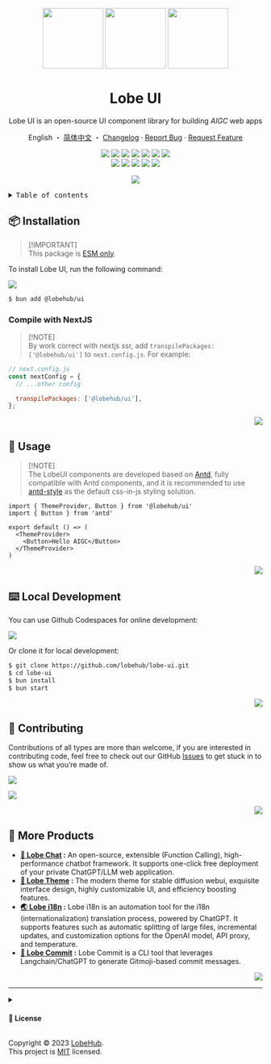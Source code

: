 <a name="readme-top"></a>

<div align="center">

<img height="120" src="https://registry.npmmirror.com/@lobehub/assets-logo/1.0.0/files/assets/logo-3d.webp">
<img height="120" src="https://gw.alipayobjects.com/zos/kitchen/qJ3l3EPsdW/split.svg">
<img height="120" src="https://registry.npmmirror.com/@lobehub/assets-emoji/1.3.0/files/assets/lollipop.webp">

<h1>Lobe UI</h1>

Lobe UI is an open-source UI component library for building _AIGC_ web apps

English ・ [简体中文](./README.zh-CN.md) ・ [Changelog](./CHANGELOG.md) · [Report Bug][github-issues-link] · [Request Feature][github-issues-link]

<!-- SHIELD GROUP -->

[![][npm-release-shield]][npm-release-link]
[![][vercel-shield]][vercel-link]
[![][discord-shield]][discord-link]
[![][npm-downloads-shield]][npm-downloads-link]
[![][github-releasedate-shield]][github-releasedate-link]
[![][github-action-test-shield]][github-action-test-link]
[![][github-action-release-shield]][github-action-release-link]<br/>
[![][github-contributors-shield]][github-contributors-link]
[![][github-forks-shield]][github-forks-link]
[![][github-stars-shield]][github-stars-link]
[![][github-issues-shield]][github-issues-link]
[![][github-license-shield]][github-license-link]

[![][banner]][vercel-link]

</div>

<details>
<summary><kbd>Table of contents</kbd></summary>

#### TOC

- [📦 Installation](#-installation)
  - [Compile with NextJS](#compile-with-nextjs)
- [🤯 Usage](#-usage)
- [⌨️ Local Development](#️-local-development)
- [🤝 Contributing](#-contributing)
- [🔗 More Products](#-more-products)

####

</details>

## 📦 Installation

> \[!IMPORTANT]\
> This package is [ESM only](https://gist.github.com/sindresorhus/a39789f98801d908bbc7ff3ecc99d99c).

To install Lobe UI, run the following command:

[![][bun-shield]][bun-link]

```bash
$ bun add @lobehub/ui
```

### Compile with NextJS

> \[!NOTE]\
> By work correct with nextjs ssr, add `transpilePackages: ['@lobehub/ui']` to `next.config.js`. For example:

```js
// next.config.js
const nextConfig = {
  // ...other config

  transpilePackages: ['@lobehub/ui'],
};
```

<div align="right">

[![][back-to-top]](#readme-top)

</div>

## 🤯 Usage

> \[!NOTE]\
> The LobeUI components are developed based on [Antd](https://ant.design/components/overview/), fully compatible with Antd components,
> and it is recommended to use [antd-style](https://ant-design.github.io/antd-style/) as the default css-in-js styling solution.

```tsx
import { ThemeProvider, Button } from '@lobehub/ui'
import { Button } from 'antd'

export default () => (
  <ThemeProvider>
    <Button>Hello AIGC</Button>
  </ThemeProvider>
)
```

<div align="right">

[![][back-to-top]](#readme-top)

</div>

## ⌨️ Local Development

You can use Github Codespaces for online development:

[![][codespaces-shield]][codespaces-link]

Or clone it for local development:

```bash
$ git clone https://github.com/lobehub/lobe-ui.git
$ cd lobe-ui
$ bun install
$ bun start
```

<div align="right">

[![][back-to-top]](#readme-top)

</div>

## 🤝 Contributing

Contributions of all types are more than welcome, if you are interested in contributing code, feel free to check out our GitHub [Issues][github-issues-link] to get stuck in to show us what you’re made of.

[![][pr-welcome-shield]][pr-welcome-link]

[![][contributors-contrib]][contributors-link]

<div align="right">

[![][back-to-top]](#readme-top)

</div>

## 🔗 More Products

- **[🤖 Lobe Chat][lobe-chat] :** An open-source, extensible (Function Calling), high-performance chatbot framework. It supports one-click free deployment of your private ChatGPT/LLM web application.
- **[🤯 Lobe Theme][lobe-theme] :** The modern theme for stable diffusion webui, exquisite interface design, highly customizable UI, and efficiency boosting features.
- **[🌏 Lobe i18n][lobe-i18n] :** Lobe i18n is an automation tool for the i18n (internationalization) translation process, powered by ChatGPT. It supports features such as automatic splitting of large files, incremental updates, and customization options for the OpenAI model, API proxy, and temperature.
- **[💌 Lobe Commit][lobe-commit] :** Lobe Commit is a CLI tool that leverages Langchain/ChatGPT to generate Gitmoji-based commit messages.

<div align="right">

[![][back-to-top]](#readme-top)

</div>

---

<details><summary><h4>📝 License</h4></summary>

[![][fossa-license-shield]][fossa-license-link]

</details>

Copyright © 2023 [LobeHub][profile-link]. <br />
This project is [MIT](./LICENSE) licensed.

<!-- LINK GROUP -->

[back-to-top]: https://img.shields.io/badge/-BACK_TO_TOP-151515?style=flat-square
[banner]: https://github-production-user-asset-6210df.s3.amazonaws.com/17870709/268452017-960ab8a1-e4b7-4648-beb1-77daf4b6034a.png
[bun-link]: https://bun.sh
[bun-shield]: https://img.shields.io/badge/-speedup%20with%20bun-black?logo=bun&style=for-the-badge
[codespaces-link]: https://codespaces.new/lobehub/lobe-ui
[codespaces-shield]: https://github.com/codespaces/badge.svg
[contributors-contrib]: https://contrib.rocks/image?repo=lobehub/lobe-ui
[contributors-link]: https://github.com/lobehub/lobe-ui/graphs/contributors
[discord-link]: https://discord.gg/AYFPHvv2jT
[discord-shield]: https://img.shields.io/discord/1127171173982154893?color=5865F2&label=discord&labelColor=black&logo=discord&logoColor=white&style=flat-square
[fossa-license-link]: https://app.fossa.com/projects/git%2Bgithub.com%2Flobehub%2Flobe-ui
[fossa-license-shield]: https://app.fossa.com/api/projects/git%2Bgithub.com%2Flobehub%2Flobe-ui.svg?type=large
[github-action-release-link]: https://github.com/actions/workflows/lobehub/lobe-ui/release.yml
[github-action-release-shield]: https://img.shields.io/github/actions/workflow/status/lobehub/lobe-ui/release.yml?label=release&labelColor=black&logo=githubactions&logoColor=white&style=flat-square
[github-action-test-link]: https://github.com/actions/workflows/lobehub/lobe-ui/test.yml
[github-action-test-shield]: https://img.shields.io/github/actions/workflow/status/lobehub/lobe-ui/test.yml?label=test&labelColor=black&logo=githubactions&logoColor=white&style=flat-square
[github-contributors-link]: https://github.com/lobehub/lobe-ui/graphs/contributors
[github-contributors-shield]: https://img.shields.io/github/contributors/lobehub/lobe-ui?color=c4f042&labelColor=black&style=flat-square
[github-forks-link]: https://github.com/lobehub/lobe-ui/network/members
[github-forks-shield]: https://img.shields.io/github/forks/lobehub/lobe-ui?color=8ae8ff&labelColor=black&style=flat-square
[github-issues-link]: https://github.com/lobehub/lobe-ui/issues
[github-issues-shield]: https://img.shields.io/github/issues/lobehub/lobe-ui?color=ff80eb&labelColor=black&style=flat-square
[github-license-link]: https://github.com/lobehub/lobe-ui/blob/master/LICENSE
[github-license-shield]: https://img.shields.io/github/license/lobehub/lobe-ui?color=white&labelColor=black&style=flat-square
[github-releasedate-link]: https://github.com/lobehub/lobe-ui/releases
[github-releasedate-shield]: https://img.shields.io/github/release-date/lobehub/lobe-ui?labelColor=black&style=flat-square
[github-stars-link]: https://github.com/lobehub/lobe-ui/network/stargazers
[github-stars-shield]: https://img.shields.io/github/stars/lobehub/lobe-ui?color=ffcb47&labelColor=black&style=flat-square
[lobe-chat]: https://github.com/lobehub/lobe-chat
[lobe-commit]: https://github.com/lobehub/lobe-commit/tree/master/packages/lobe-commit
[lobe-i18n]: https://github.com/lobehub/lobe-commit/tree/master/packages/lobe-i18n
[lobe-theme]: https://github.com/lobehub/sd-webui-lobe-theme
[npm-downloads-link]: https://www.npmjs.com/package/@lobehub/ui
[npm-downloads-shield]: https://img.shields.io/npm/dt/@lobehub/ui?labelColor=black&style=flat-square
[npm-release-link]: https://www.npmjs.com/package/@lobehub/ui
[npm-release-shield]: https://img.shields.io/npm/v/@lobehub/ui?color=369eff&labelColor=black&logo=npm&logoColor=white&style=flat-square
[pr-welcome-link]: https://github.com/lobehub/lobe-chat/pulls
[pr-welcome-shield]: https://img.shields.io/badge/🤯_pr_welcome-%E2%86%92-ffcb47?labelColor=black&style=for-the-badge
[profile-link]: https://github.com/lobehub
[vercel-link]: https://ui.lobehub.com
[vercel-shield]: https://img.shields.io/website?down_message=offline&label=vercel&labelColor=black&logo=vercel&style=flat-square&up_message=online&url=https%3A%2F%2Fui.lobehub.com
